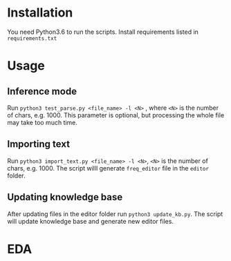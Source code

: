 # Installation
You need Python3.6 to run the scripts.
Install requirements listed in `requirements.txt`

# Usage
## Inference mode 
Run `python3 test_parse.py <file_name> -l <N>` , where `<N>` is the number of chars, e.g. 1000. This parameter is optional, but processing the whole file may take too much time.

## Importing text
Run `python3 import_text.py <file_name> -l <N>`, `<N>` is the number of chars, e.g. 1000. 
The script willl generate `freq_editor` file in the `editor` folder.

## Updating knowledge base
After updating files in the editor folder run `python3 update_kb.py`. 
The script will update knowledge base and generate new editor files.
# EDA
